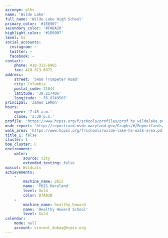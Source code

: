 ```yaml
---
acronym: wlhs
name: 'Wilde Lake'
full_name: 'Wilde Lake High School'
primary_color: '#1E6907'
secondary_color: '#FADA20'
highlight_color: '#1E6907'
level: hs
social_accounts:
  instagram: ~
  twitter: ~
  facebook: ~
contact:
    phone: 410-313-6965
    fax: 410-313-6972
address:
    street: '5460 Trumpeter Road'
    city: Columbia
    postal_code: 21044
    latitude: '39.217406'
    longitude: '-76.8749507'
principal: 'James LeMon'
hours:
    open: '7:45 a.m.'
    close: '2:30 p.m.'
profile: 'https://www.hcpss.org/f/schools/profiles/prof_hs_wildelake.pdf'
msde_report: 'http://reportcard.msde.maryland.gov/Graphs/#/ReportCards/ReportCardSchool/1//1/13/0516/'
walk_area: 'https://www.hcpss.org/f/schools/wilde-lake-hs-walk-area.pdf'
title_1: false
cluster: 1
boe_cluster: C
environment:
    water:
        source: city
        extended_testing: false
mascot: Wildcats
achievements:
    -
        machine_name: pbis
        name: 'PBIS Maryland'
        level: Gold
        color: D7A03B
    -
        machine_name: healthy_howard
        name: 'Healthy Howard School'
        level: Gold
calendar:
    mode: null
    account: vincent_dubay@hcpss.org
---
```

